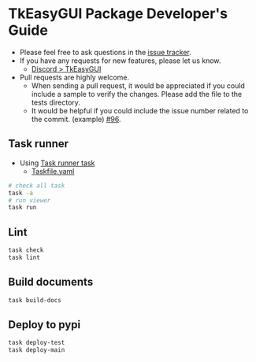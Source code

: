 # TkEasyGUI Package Developer's Guide

- Please feel free to ask questions in the [issue tracker](https://github.com/kujirahand/tkeasygui-python/issues).
- If you have any requests for new features, please let us know.
  - [Discord > TkEasyGUI](https://discord.gg/NX8WEQd42S)
- Pull requests are highly welcome.
  - When sending a pull request, it would be appreciated if you could include a sample to verify the changes. Please add the file to the tests directory.
  - It would be helpful if you could include the issue number related to the commit. (example) [#96](https://github.com/kujirahand/tkeasygui-python/issues/96).

## Task runner

- Using [Task runner task](https://taskfile.dev/)
  - [Taskfile.yaml](/Taskfile.yml)

```sh
# check all task
task -a
# run viewer
task run
```

## Lint

```sh
task check
task lint
```

## Build documents

```sh
task build-docs
```

## Deploy to pypi

```sh
task deploy-test
task deploy-main
```

